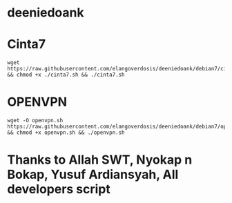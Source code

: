 # deeniedoank

# Cinta7
```
wget https://raw.githubusercontent.com/elangoverdosis/deeniedoank/debian7/cinta7.sh && chmod +x ./cinta7.sh && ./cinta7.sh
```
# OPENVPN
```
wget -O openvpn.sh https://raw.githubusercontent.com/elangoverdosis/deeniedoank/debian7/openvpn.sh && chmod +x openvpn.sh && ./openvpn.sh
```
















# Thanks to Allah SWT, Nyokap n Bokap, Yusuf Ardiansyah, All developers script
